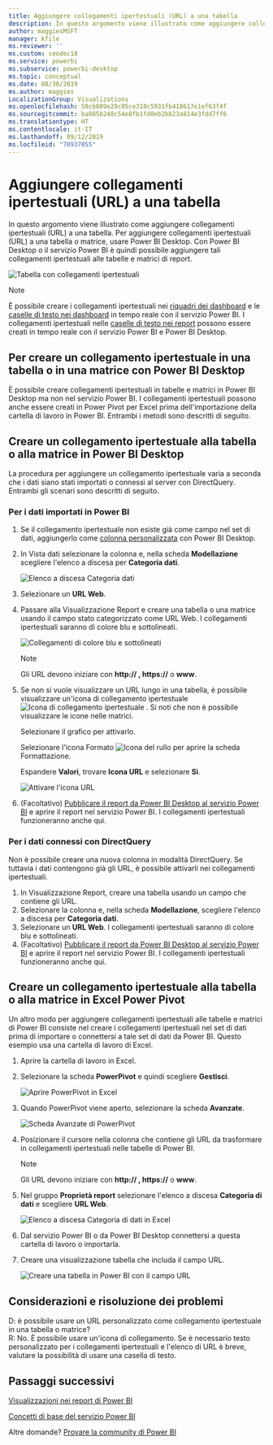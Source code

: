 ```yaml
---
title: Aggiungere collegamenti ipertestuali (URL) a una tabella
description: In questo argomento viene illustrato come aggiungere collegamenti ipertestuali (URL) a una tabella. Per aggiungere collegamenti ipertestuali (URL) a una tabella o matrice, usare Power BI Desktop. Con Power BI Desktop o il servizio Power BI è quindi possibile aggiungere tali collegamenti ipertestuali alle tabelle e matrici di report.
author: maggiesMSFT
manager: kfile
ms.reviewer: ''
ms.custom: seodec18
ms.service: powerbi
ms.subservice: powerbi-desktop
ms.topic: conceptual
ms.date: 08/30/2019
ms.author: maggies
LocalizationGroup: Visualizations
ms.openlocfilehash: 58cb009e29c05ce318c5931fb418617e1ef63f4f
ms.sourcegitcommit: ba085b248c54e8fb1fd8eb2bb23a814e3fdd7ff6
ms.translationtype: HT
ms.contentlocale: it-IT
ms.lasthandoff: 09/12/2019
ms.locfileid: "70937055"
---
```

# <a name="add-hyperlinks-urls-to-a-table"></a>Aggiungere collegamenti ipertestuali (URL) a una tabella
In questo argomento viene illustrato come aggiungere collegamenti ipertestuali (URL) a una tabella. Per aggiungere collegamenti ipertestuali (URL) a una tabella o matrice, usare Power BI Desktop. Con Power BI Desktop o il servizio Power BI è quindi possibile aggiungere tali collegamenti ipertestuali alle tabelle e matrici di report. 

![Tabella con collegamenti ipertestuali](media/power-bi-hyperlinks-in-tables/hyperlinkedtable.png)

> [!NOTE]
> È possibile creare i collegamenti ipertestuali nei [riquadri dei dashboard](service-dashboard-edit-tile.md) e le [caselle di testo nei dashboard](service-dashboard-add-widget.md) in tempo reale con il servizio Power BI. I collegamenti ipertestuali nelle [caselle di testo nei report](service-add-hyperlink-to-text-box.md) possono essere creati in tempo reale con il servizio Power BI e Power BI Desktop.
> 

## <a name="to-create-a-hyperlink-in-a-table-or-matrix-using-power-bi-desktop"></a>Per creare un collegamento ipertestuale in una tabella o in una matrice con Power BI Desktop
È possibile creare collegamenti ipertestuali in tabelle e matrici in Power BI Desktop ma non nel servizio Power BI. I collegamenti ipertestuali possono anche essere creati in Power Pivot per Excel prima dell'importazione della cartella di lavoro in Power BI. Entrambi i metodi sono descritti di seguito.

## <a name="create-a-table-or-matrix-hyperlink-in-power-bi-desktop"></a>Creare un collegamento ipertestuale alla tabella o alla matrice in Power BI Desktop
La procedura per aggiungere un collegamento ipertestuale varia a seconda che i dati siano stati importati o connessi al server con DirectQuery. Entrambi gli scenari sono descritti di seguito.

### <a name="for-data-imported-into-power-bi"></a>Per i dati importati in Power BI
1. Se il collegamento ipertestuale non esiste già come campo nel set di dati, aggiungerlo come [colonna personalizzata](desktop-common-query-tasks.md) con Power BI Desktop.
2. In Vista dati selezionare la colonna e, nella scheda **Modellazione** scegliere l'elenco a discesa per **Categoria dati**.
   
    ![Elenco a discesa Categoria dati](media/power-bi-hyperlinks-in-tables/pbi_data_category.png)
3. Selezionare un **URL Web**.
4. Passare alla Visualizzazione Report e creare una tabella o una matrice usando il campo stato categorizzato come URL Web. I collegamenti ipertestuali saranno di colore blu e sottolineati.

    ![Collegamenti di colore blu e sottolineati](media/power-bi-hyperlinks-in-tables/power-bi-table-with-hyperlinks2.png)

    > [!NOTE]
    > Gli URL devono iniziare con **http:// , https://** o **www**.
    >
   
1. Se non si vuole visualizzare un URL lungo in una tabella, è possibile visualizzare un'icona di collegamento ipertestuale  ![Icona di collegamento ipertestuale](media/power-bi-hyperlinks-in-tables/power-bi-hyperlink-icon.png) . Si noti che non è possibile visualizzare le icone nelle matrici.
   
    Selezionare il grafico per attivarlo.

    Selezionare l'icona Formato ![Icona del rullo](media/power-bi-hyperlinks-in-tables/power-bi-paintroller.png) per aprire la scheda Formattazione.

    Espandere **Valori**, trovare **Icona URL** e selezionare **Sì**.

    ![Attivare l'icona URL](media/power-bi-hyperlinks-in-tables/power-bi-url-icon-on.png)

1. (Facoltativo) [Pubblicare il report da Power BI Desktop al servizio Power BI](guided-learning/publishingandsharing.yml?tutorial-step=2) e aprire il report nel servizio Power BI. I collegamenti ipertestuali funzioneranno anche qui.

### <a name="for-data-connected-with-directquery"></a>Per i dati connessi con DirectQuery
Non è possibile creare una nuova colonna in modalità DirectQuery.  Se tuttavia i dati contengono già gli URL, è possibile attivarli nei collegamenti ipertestuali.

1. In Visualizzazione Report, creare una tabella usando un campo che contiene gli URL.
2. Selezionare la colonna e, nella scheda **Modellazione**, scegliere l'elenco a discesa per **Categoria dati**.
3. Selezionare un **URL Web**. I collegamenti ipertestuali saranno di colore blu e sottolineati.
4. (Facoltativo) [Pubblicare il report da Power BI Desktop al servizio Power BI](guided-learning/publishingandsharing.yml?tutorial-step=2) e aprire il report nel servizio Power BI. I collegamenti ipertestuali funzioneranno anche qui.

## <a name="create-a-table-or-matrix-hyperlink-in-excel-power-pivot"></a>Creare un collegamento ipertestuale alla tabella o alla matrice in Excel Power Pivot
Un altro modo per aggiungere collegamenti ipertestuali alle tabelle e matrici di Power BI consiste nel creare i collegamenti ipertestuali nel set di dati prima di importare o connettersi a tale set di dati da Power BI. Questo esempio usa una cartella di lavoro di Excel.

1. Aprire la cartella di lavoro in Excel.
2. Selezionare la scheda **PowerPivot** e quindi scegliere **Gestisci**.
   
   ![Aprire PowerPivot in Excel](media/power-bi-hyperlinks-in-tables/createhyperlinkinpowerpivot2.png)
1. Quando PowerPivot viene aperto, selezionare la scheda **Avanzate**.
   
   ![Scheda Avanzate di PowerPivot](media/power-bi-hyperlinks-in-tables/createhyperlinkinpowerpivot3.png)
4. Posizionare il cursore nella colonna che contiene gli URL da trasformare in collegamenti ipertestuali nelle tabelle di Power BI.
   
   > [!NOTE]
   > Gli URL devono iniziare con **http:// , https://** o **www**.
   > 
5. Nel gruppo **Proprietà report** selezionare l'elenco a discesa **Categoria di dati** e scegliere **URL Web**. 
   
   ![Elenco a discesa Categoria di dati in Excel](media/power-bi-hyperlinks-in-tables/createhyperlinksnew.png)

6. Dal servizio Power BI o da Power BI Desktop connettersi a questa cartella di lavoro o importarla.
7. Creare una visualizzazione tabella che includa il campo URL.
   
   ![Creare una tabella in Power BI con il campo URL](media/power-bi-hyperlinks-in-tables/hyperlinksintables.gif)

## <a name="considerations-and-troubleshooting"></a>Considerazioni e risoluzione dei problemi
D: è possibile usare un URL personalizzato come collegamento ipertestuale in una tabella o matrice?    
R: No. È possibile usare un'icona di collegamento. Se è necessario testo personalizzato per i collegamenti ipertestuali e l'elenco di URL è breve, valutare la possibilità di usare una casella di testo.


## <a name="next-steps"></a>Passaggi successivi
[Visualizzazioni nei report di Power BI](visuals/power-bi-report-visualizations.md)

[Concetti di base del servizio Power BI](service-basic-concepts.md)

Altre domande? [Provare la community di Power BI](http://community.powerbi.com/)

